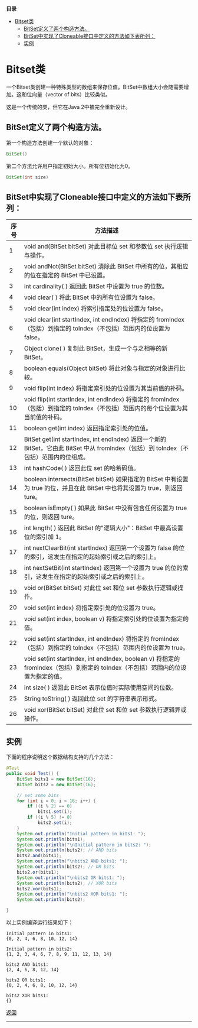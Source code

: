 **目录**

<span id = "jump"></span>

<!-- TOC -->

- [Bitset类](#bitset类)
    - [BitSet定义了两个构造方法。](#bitset定义了两个构造方法)
    - [BitSet中实现了Cloneable接口中定义的方法如下表所列：](#bitset中实现了cloneable接口中定义的方法如下表所列)
    - [实例](#实例)

<!-- /TOC -->

# Bitset类

一个Bitset类创建一种特殊类型的数组来保存位值。BitSet中数组大小会随需要增加。这和位向量（vector of bits）比较类似。

这是一个传统的类，但它在Java 2中被完全重新设计。

## BitSet定义了两个构造方法。

第一个构造方法创建一个默认的对象：

```java
BitSet()
```

第二个方法允许用户指定初始大小。所有位初始化为0。

```java
BitSet(int size)
```

## BitSet中实现了Cloneable接口中定义的方法如下表所列：

序号 | 方法描述
------|------
1 | void and(BitSet bitSet) 对此目标位 set 和参数位 set 执行逻辑与操作。
2 | void andNot(BitSet bitSet) 清除此 BitSet 中所有的位，其相应的位在指定的 BitSet 中已设置。
3 | int cardinality( ) 返回此 BitSet 中设置为 true 的位数。
4 | void clear( ) 将此 BitSet 中的所有位设置为 false。
5 | void clear(int index) 将索引指定处的位设置为 false。
6 | void clear(int startIndex, int endIndex) 将指定的 fromIndex（包括）到指定的 toIndex（不包括）范围内的位设置为 false。
7 | Object clone( ) 复制此 BitSet，生成一个与之相等的新 BitSet。
8 | boolean equals(Object bitSet) 将此对象与指定的对象进行比较。
9 | void flip(int index) 将指定索引处的位设置为其当前值的补码。
10 | void flip(int startIndex, int endIndex) 将指定的 fromIndex（包括）到指定的 toIndex（不包括）范围内的每个位设置为其当前值的补码。
11 | boolean get(int index) 返回指定索引处的位值。
12 | BitSet get(int startIndex, int endIndex) 返回一个新的 BitSet，它由此 BitSet 中从 fromIndex（包括）到 toIndex（不包括）范围内的位组成。
13 | int hashCode( ) 返回此位 set 的哈希码值。
14 | boolean intersects(BitSet bitSet) 如果指定的 BitSet 中有设置为 true 的位，并且在此 BitSet 中也将其设置为 true，则返回 ture。
15 | boolean isEmpty( ) 如果此 BitSet 中没有包含任何设置为 true 的位，则返回 ture。
16 | int length( ) 返回此 BitSet 的"逻辑大小"：BitSet 中最高设置位的索引加 1。
17 | int nextClearBit(int startIndex) 返回第一个设置为 false 的位的索引，这发生在指定的起始索引或之后的索引上。
18 | int nextSetBit(int startIndex) 返回第一个设置为 true 的位的索引，这发生在指定的起始索引或之后的索引上。
19 | void or(BitSet bitSet) 对此位 set 和位 set 参数执行逻辑或操作。
20 | void set(int index) 将指定索引处的位设置为 true。
21 | void set(int index, boolean v) 将指定索引处的位设置为指定的值。
22 | void set(int startIndex, int endIndex) 将指定的 fromIndex（包括）到指定的 toIndex（不包括）范围内的位设置为 true。
23 | void set(int startIndex, int endIndex, boolean v) 将指定的 fromIndex（包括）到指定的 toIndex（不包括）范围内的位设置为指定的值。
24 | int size( ) 返回此 BitSet 表示位值时实际使用空间的位数。
25 | String toString( ) 返回此位 set 的字符串表示形式。
26 | void xor(BitSet bitSet) 对此位 set 和位 set 参数执行逻辑异或操作。

## 实例

下面的程序说明这个数据结构支持的几个方法：

```java
@Test
public void Test() {
    BitSet bits1 = new BitSet(16);
    BitSet bits2 = new BitSet(16);

    // set some bits
    for (int i = 0; i < 16; i++) {
        if ((i % 2) == 0)
            bits1.set(i);
        if ((i % 5) != 0)
            bits2.set(i);
    }
    System.out.println("Initial pattern in bits1: ");
    System.out.println(bits1);
    System.out.println("\nInitial pattern in bits2: ");
    System.out.println(bits2); // AND bits      
    bits2.and(bits1);
    System.out.println("\nbits2 AND bits1: ");
    System.out.println(bits2); // OR bits    
    bits2.or(bits1);
    System.out.println("\nbits2 OR bits1: ");
    System.out.println(bits2); // XOR bits    
    bits2.xor(bits1);
    System.out.println("\nbits2 XOR bits1: ");
    System.out.println(bits2);

}
```

以上实例编译运行结果如下：

```
Initial pattern in bits1:
{0, 2, 4, 6, 8, 10, 12, 14}

Initial pattern in bits2:
{1, 2, 3, 4, 6, 7, 8, 9, 11, 12, 13, 14}

bits2 AND bits1:
{2, 4, 6, 8, 12, 14}

bits2 OR bits1:
{0, 2, 4, 6, 8, 10, 12, 14}

bits2 XOR bits1:
{}
```

[返回](#jump)

---